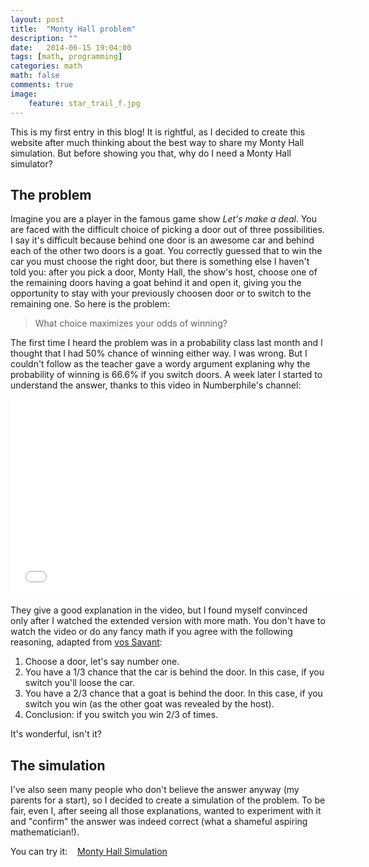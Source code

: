 ```yaml
---
layout: post  
title:  "Monty Hall problem"
description: ""
date:   2014-06-15 19:04:00
tags: [math, programming]
categories: math
math: false
comments: true
image:
    feature: star_trail_f.jpg
---
```


This is my first entry in this blog! It is rightful, as I decided to create this website after much thinking about the best way to share my Monty Hall simulation. But before showing you that, why do I need a Monty Hall simulator?

## The problem

Imagine you are a player in the famous game show <span style="font-style:italic">Let's make a deal</span>. You are faced with the difficult choice of picking a door out of three possibilities. I say it's difficult because behind one door is an awesome car and behind each of the other two doors is a goat. You correctly guessed that to win the car you must choose the right door, but there is something else I haven't told you: after you pick a door, Monty Hall, the show's host, choose one of the remaining doors having a goat behind it and open it, giving you the opportunity to stay with your previously choosen door or to switch to the remaining one. So here is the problem:

> What choice maximizes your odds of winning?

The first time I heard the problem was in a probability class last month and I thought that I had 50% chance of winning either way. I was wrong. But I couldn't follow as the teacher gave a wordy argument explaning why the probability of winning is 66.6% if you switch doors. A week later I started to understand the answer, thanks to this video in Numberphile's channel:

<div class="aspect-ratio" align="center">
<iframe width="560" height="315"  src="//www.youtube.com/embed/4Lb-6rxZxx0" frameborder="0" allowfullscreen></iframe>
</div>

They give a good explanation in the video, but I found myself convinced only after I watched the extended version with more math. You don't have to watch the video or do any fancy math if you agree with the following reasoning, adapted from [vos Savant]:

1. Choose a door, let's say number one.
2. You have a 1/3 chance that the car is behind the door. In this case, if you switch you'll loose the car.
3. You have a 2/3 chance that a goat is behind the door. In this case, if you switch you win (as the other goat was revealed by the host). 
4. Conclusion: if you switch you win 2/3 of times.

It's wonderful, isn't it?

## The simulation

I've also seen many people who don't believe the answer anyway (my parents for a start), so I decided to create a simulation of the problem. To be fair, even I, after seeing all those explanations, wanted to experiment with it and "confirm" the answer was indeed correct (what a shameful aspiring mathematician!). 

You can try it:
<a href="{{ site.url }}/monty-hall-simulation" target="_blank"><span style="margin-left:12px;" class="icon-html5"> Monty Hall Simulation</span></a>

[vos Savant]:http://marilynvossavant.com/game-show-problem/